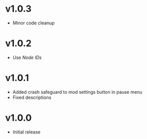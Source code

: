 # v1.0.3
- Minor code cleanup

# v1.0.2
- Use *Node IDs*

# v1.0.1
- Added crash safeguard to mod settings button in pause menu
- Fixed descriptions

# v1.0.0
- Initial release